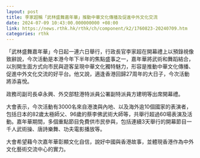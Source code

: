 ```yaml
---
layout: post
title: 李家超稱「武林盛舞嘉年華」推動中華文化傳播及促進中外文化交流
date: 2024-07-09 10:43:00.000000000 +08:00
link: https://news.rthk.hk/rthk/ch/component/k2/1760823-20240709.htm
categories: rthk
---
```


「武林盛舞嘉年華」今日起一連六日舉行，行政長官李家超在開幕禮上以預錄視像致辭說，今次活動是本港今年下半年的焦點盛事之一，嘉年華將武術和舞蹈結合，以別開生面方式向市民與遊客呈現中華文化獨特魅力，形容是推動中華文化傳播、促進中外文化交流的好平台。他又說，適逢香港回歸27周年的大日子，今次活動將添喜悅。

政務司副司長卓永興、外交部駐港特派員公署副特派員方建明等出席開幕禮。

大會表示，今次活動有3000名來自港澳與內地、以及海外逾10個國家的表演者，包括日本的82歲太極師父、96歲的蔡李佛武術大師等，共舉行超過60場表演及活動。嘉年華期間，多個重點節目免費供市民參與，包括連續3天舉行的開幕節目一千人武術操、唐詩樂舞、功夫電影播放等。

大會希望藉今次嘉年華彰顯文化自信，說好中國與香港故事，並體現香港作為中外文化藝術交流中心的實力。
